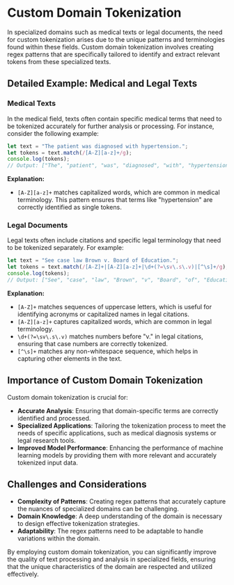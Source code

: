 # Custom Domain Tokenization

In specialized domains such as medical texts or legal documents, the need for custom tokenization arises due to the unique patterns and terminologies found within these fields. Custom domain tokenization involves creating regex patterns that are specifically tailored to identify and extract relevant tokens from these specialized texts.

## Detailed Example: Medical and Legal Texts

### Medical Texts
In the medical field, texts often contain specific medical terms that need to be tokenized accurately for further analysis or processing. For instance, consider the following example:

```javascript
let text = "The patient was diagnosed with hypertension.";
let tokens = text.match(/[A-Z][a-z]+/g);
console.log(tokens);
// Output: ["The", "patient", "was", "diagnosed", "with", "hypertension"]
```

**Explanation:**
- `[A-Z][a-z]+` matches capitalized words, which are common in medical terminology. This pattern ensures that terms like "hypertension" are correctly identified as single tokens.

### Legal Documents
Legal texts often include citations and specific legal terminology that need to be tokenized separately. For example:

```javascript
let text = "See case law Brown v. Board of Education.";
let tokens = text.match(/[A-Z]+|[A-Z][a-z]+|\d+(?=\sv\.s\.v)|[^\s]+/g);
console.log(tokens);
// Output: ["See", "case", "law", "Brown", "v", "Board", "of", "Education"]
```

**Explanation:**
- `[A-Z]+` matches sequences of uppercase letters, which is useful for identifying acronyms or capitalized names in legal citations.
- `[A-Z][a-z]+` captures capitalized words, which are common in legal terminology.
- `\d+(?=\sv\.s\.v)` matches numbers before "v." in legal citations, ensuring that case numbers are correctly tokenized.
- `[^\s]+` matches any non-whitespace sequence, which helps in capturing other elements in the text.

## Importance of Custom Domain Tokenization
Custom domain tokenization is crucial for:
- **Accurate Analysis**: Ensuring that domain-specific terms are correctly identified and processed.
- **Specialized Applications**: Tailoring the tokenization process to meet the needs of specific applications, such as medical diagnosis systems or legal research tools.
- **Improved Model Performance**: Enhancing the performance of machine learning models by providing them with more relevant and accurately tokenized input data.

## Challenges and Considerations
- **Complexity of Patterns**: Creating regex patterns that accurately capture the nuances of specialized domains can be challenging.
- **Domain Knowledge**: A deep understanding of the domain is necessary to design effective tokenization strategies.
- **Adaptability**: The regex patterns need to be adaptable to handle variations within the domain.

By employing custom domain tokenization, you can significantly improve the quality of text processing and analysis in specialized fields, ensuring that the unique characteristics of the domain are respected and utilized effectively.


